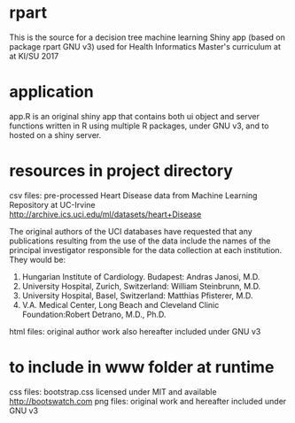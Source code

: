 # rpart
This is the source for a decision tree machine learning Shiny app (based on package rpart GNU v3) used for Health Informatics Master's curriculum at at KI/SU 2017  

# application
app.R is an original shiny app that contains both ui object and server functions written in R using multiple R packages, under GNU v3, and to hosted on a shiny server. 

# resources in project directory 
csv files: pre-processed Heart Disease data from Machine Learning Repository at UC-Irvine
http://archive.ics.uci.edu/ml/datasets/heart+Disease

The original authors of the UCI databases have requested that any publications resulting from the use of the data include the names of the principal investigator responsible for the data collection at each institution. They would be: 
1. Hungarian Institute of Cardiology. Budapest: Andras Janosi, M.D. 
2. University Hospital, Zurich, Switzerland: William Steinbrunn, M.D. 
3. University Hospital, Basel, Switzerland: Matthias Pfisterer, M.D. 
4. V.A. Medical Center, Long Beach and Cleveland Clinic Foundation:Robert Detrano, M.D., Ph.D.

html files: original author work also hereafter included under GNU v3 

# to include in www folder at runtime 
css files: bootstrap.css licensed under MIT and available http://bootswatch.com
png files: original work and hereafter included under GNU v3 

